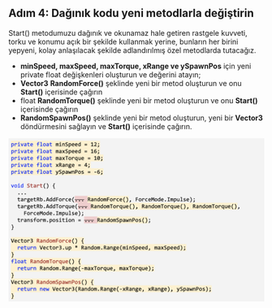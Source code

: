 ## Adım 4: Dağınık kodu yeni metodlarla değiştirin
Start() metodumuzu dağınık ve okunamaz hale getiren rastgele kuvveti, torku ve konumu açık bir şekilde kullanmak yerine, bunların her birini yepyeni, kolay anlaşılacak şekilde adlandırılmış özel metodlarda tutacağız.

- **minSpeed, maxSpeed, maxTorque, xRange ve ySpawnPos** için yeni private float değişkenleri oluşturun ve değerini atayın;
- **Vector3** **RandomForce()** şeklinde yeni bir metod oluşturun ve onu **Start()** içerisinde çağırın
- float **RandomTorque()** şeklinde yeni bir metod oluşturun ve onu **Start()** içerisinde çağırın
- **RandomSpawnPos()** şeklinde yeni bir metod oluşturun, yeni bir **Vector3** döndürmesini sağlayın ve **Start()** içerisinde çağırın.

![figures](https://raw.githubusercontent.com/Kodluyoruz/taskforce/main/unity-junior-programmer/replace-messy-code-with-new-methods/figures/CWC_B.3.2_image2.png)
